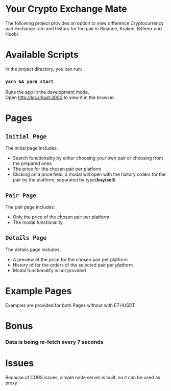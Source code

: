 # Your Crypto Exchange Mate

The following project provides an option to view difference Cryptocurrency pair exchange rate and history for the pair in Binance, Kraken, Bitfinex and Huobi.

# Available Scripts

In the project directory, you can run:

### `yarn && yarn start`

Runs the app in the development mode.\
Open [http://localhost:3000](http://localhost:3000) to view it in the browser.

# Pages

## `Initial Page`
The initial page includes:
* Search functionality by either choosing your own pair or choosing from the prepared ones
* The price for the chosen pair per platform
* Clicking on a price field, a modal will open with the history orders for the pair by the platform, separated by type(**buy/sell**)

## `Pair Page`

The pair page includes:
* Only the price of the chosen pair per platform
* The modal functionality

## `Details Page`

The details page includes:
* A preview of the price for the chosen pair per platform
* History of for the orders of the selected pair per platform
* Modal functionality is not provided


# Example Pages

Examples are provided for both Pages without with ETHUSDT

# Bonus

### Data is being re-fetch every 7 seconds

# Issues

Because of CORS issues, simple node server is built, so it can be used as proxy